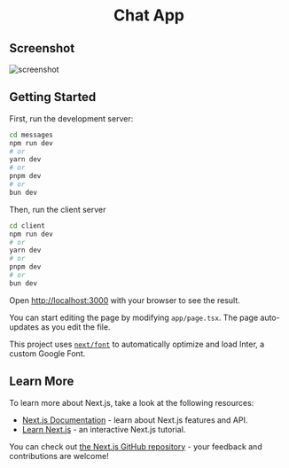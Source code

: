<h1 align="center">Chat App</h1>

## Screenshot
![screenshot](https://github.com/Luciano275/ChatApp/assets/71286132/e5215e46-1e0b-403c-8248-bec8978cdb77)

## Getting Started

First, run the development server:

```bash
cd messages
npm run dev
# or
yarn dev
# or
pnpm dev
# or
bun dev
```

Then, run the client server

```bash
cd client
npm run dev
# or
yarn dev
# or
pnpm dev
# or
bun dev
```

Open [http://localhost:3000](http://localhost:3000) with your browser to see the result.

You can start editing the page by modifying `app/page.tsx`. The page auto-updates as you edit the file.

This project uses [`next/font`](https://nextjs.org/docs/basic-features/font-optimization) to automatically optimize and load Inter, a custom Google Font.

## Learn More

To learn more about Next.js, take a look at the following resources:

- [Next.js Documentation](https://nextjs.org/docs) - learn about Next.js features and API.
- [Learn Next.js](https://nextjs.org/learn) - an interactive Next.js tutorial.

You can check out [the Next.js GitHub repository](https://github.com/vercel/next.js/) - your feedback and contributions are welcome!

